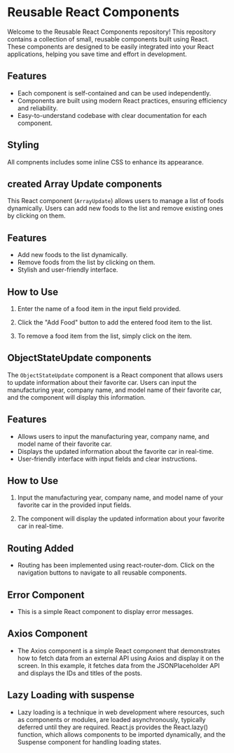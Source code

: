 # Reusable React Components

Welcome to the Reusable React Components repository! This repository contains a collection of small, reusable components built using React. These components are designed to be easily integrated into your React applications, helping you save time and effort in development.

## Features

- Each component is self-contained and can be used independently.
- Components are built using modern React practices, ensuring efficiency and reliability.
- Easy-to-understand codebase with clear documentation for each component.

## Styling

All compnents includes some inline CSS to enhance its appearance.


## created Array Update components

This React component (`ArrayUpdate`) allows users to manage a list of foods dynamically. Users can add new foods to the list and remove existing ones by clicking on them.

## Features

- Add new foods to the list dynamically.
- Remove foods from the list by clicking on them.
- Stylish and user-friendly interface.

## How to Use

1. Enter the name of a food item in the input field provided.

2. Click the "Add Food" button to add the entered food item to the list.

3. To remove a food item from the list, simply click on the item.


## ObjectStateUpdate components

The `ObjectStateUpdate` component is a React component that allows users to update information about their favorite car. Users can input the manufacturing year, company name, and model name of their favorite car, and the component will display this information.

## Features

- Allows users to input the manufacturing year, company name, and model name of their favorite car.
- Displays the updated information about the favorite car in real-time.
- User-friendly interface with input fields and clear instructions.

## How to Use

1. Input the manufacturing year, company name, and model name of your favorite car in the provided input fields.

2. The component will display the updated information about your favorite car in real-time.

## Routing Added
- Routing has been implemented using react-router-dom. Click on the navigation buttons to navigate to all reusable components.

## Error Component
- This is a simple React component to display error messages.

## Axios Component
- The Axios component is a simple React component that demonstrates how to fetch data from an external API using Axios and display it on the screen. In this example, it fetches data from the JSONPlaceholder API and displays the IDs and titles of the posts.
## Lazy Loading with suspense
- Lazy loading is a technique in web development where resources, such as components or modules, are loaded asynchronously, typically deferred until they are required. React.js provides the React.lazy() function, which allows components to be imported dynamically, and the Suspense component for handling loading states.
